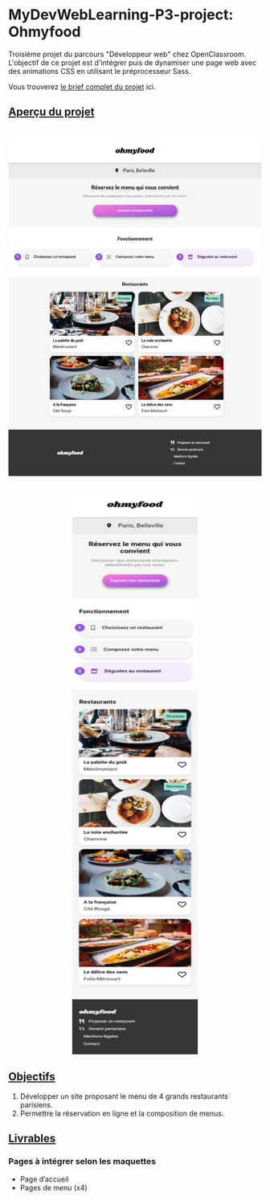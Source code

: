 # __MyDevWebLearning-P3-project: Ohmyfood__

Troisième projet du parcours "Développeur web" chez OpenClassroom. L'objectif de ce projet est d'intégrer puis de dynamiser une page web avec des animations CSS en utilisant le préprocesseur Sass.

Vous trouverez [le brief complet  du projet](https://s3-eu-west-1.amazonaws.com/course.oc-static.com/projects/DW_P3/Brief%20cre%CC%81atif%20-%20Ohmyfood!.pdf) ici.


 ## <ins>Aperçu du projet</ins> </br>&nbsp;  

![Alt desktop image](images/png/capture-127-0-0-1-5501-index-html.png "Version desktop") </br>&nbsp;
<p align="center">
  <img width="250" height="1118" src="images/png/screencapture-127-0-0-1-5501-index-html.png" title="Version mobile">
</p>

## <ins> Objectifs </ins>


1. Développer un site proposant le menu de 4 grands restaurants parisiens.
2. Permettre la réservation en ligne et la composition de menus.

## <ins> Livrables </ins>


### Pages à intégrer selon les maquettes

+ Page d’accueil
+ Pages de menu (x4)
